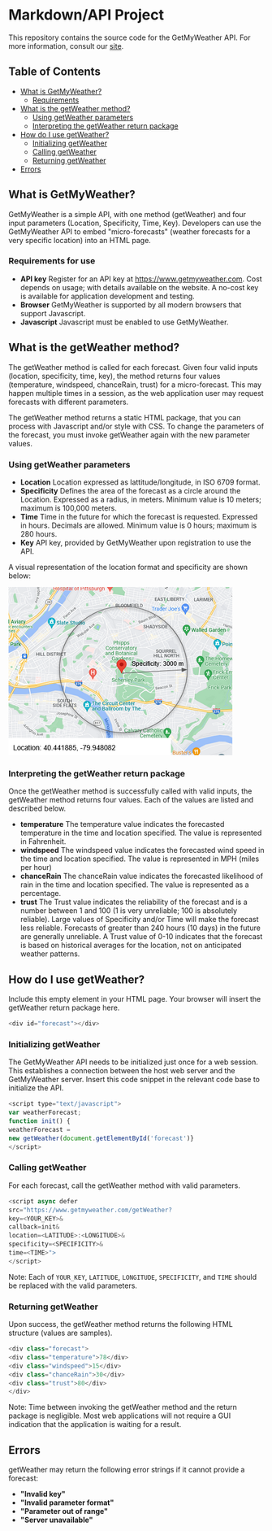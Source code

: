 Markdown/API Project
=====================

This repository contains the source code for the GetMyWeather API. For more information, consult our [site](http://www.getmyweather.com/getWeather).

## Table of Contents

+ [What is GetMyWeather?](#api)
    + [Requirements](#req)
+ [What is the getWeather method?](#get)
    + [Using getWeather parameters](#param)
    + [Interpreting the getWeather return package](#interpret)
+ [How do I use getWeather?](#use)
    + [Initializing getWeather](#init)
    + [Calling getWeather](#call)
    + [Returning getWeather](#return)
+ [Errors](#error)


## <a name="api"></a> What is GetMyWeather?
GetMyWeather is a simple API, with one method (getWeather) and four input parameters (Location, Specificity, Time, Key). Developers can use the GetMyWeather API to embed "micro-forecasts" (weather forecasts for a very specific location) into an HTML page. 

### <a name="req"></a> Requirements for use
* **API key** Register for an API key at https://www.getmyweather.com. Cost depends on usage; with details available on the website. A no-cost key is available for application development and testing.
* **Browser** GetMyWeather is supported by all modern browsers that support Javascript. 
* **Javascript** Javascript must be enabled to use GetMyWeather.

## <a name="get"></a> What is the getWeather method?

The getWeather method is called for each forecast. Given four valid inputs (location, specificity, time, key), the method returns four values (temperature, windspeed, chanceRain, trust) for a micro-forecast. This may happen multiple times in a session, as the web application user may request forecasts with different parameters.

The getWeather method returns a static HTML package, that you can process with Javascript and/or style with CSS. To change the parameters of the forecast, you must invoke getWeather again with the new parameter values. 

### <a name="param"></a> Using getWeather parameters
* **Location** Location expressed as lattitude/longitude, in ISO 6709 format.
* **Specificity** Defines the area of the forecast as a circle around the Location. Expressed as a radius, in meters. Minimum value is 10 meters; maximum is 100,000 meters.
* **Time** Time in the future for which the forecast is requested. Expressed in hours. Decimals are allowed. Minimum value is 0 hours; maximum is 280 hours.
* **Key** API key, provided by GetMyWeather upon registration to use the API.

A visual representation of the location format and specificity are shown below:

![ex](/Assets/input_ex.png)

### <a name="interpret"></a> Interpreting the getWeather return package
Once the getWeather method is successfully called with valid inputs, the getWeather method returns four values. Each of the values are listed and described below.
* **temperature** The temperature value indicates the forecasted temperature in the time and location specified. The value is represented in Fahrenheit.
* **windspeed** The windspeed value indicates the forecasted wind speed in the time and location specified. The value is represented in MPH (miles per hour)
* **chanceRain** The chanceRain value indicates the forecasted likelihood of rain in the time and location specified. The value is represented as a percentage.
* **trust** The Trust value indicates the reliability of the forecast and is a number between 1 and 100 (1 is very unreliable; 100 is absolutely reliable). Large values of Specificity and/or Time will make the forecast less reliable. Forecasts of greater than 240 hours (10 days) in the future are generally unreliable. A Trust value of 0-10 indicates that the forecast is based on historical averages for the location, not on anticipated weather patterns.

## <a name="use"></a> How do I use getWeather?

Include this empty element in your HTML page. Your browser will insert the getWeather return package here.

```javascript
<div id="forecast"></div>
```

### <a name="init"></a> Initializing getWeather

The GetMyWeather API needs to be initialized just once for a web session. This establishes a connection between the host web server and the GetMyWeather server. Insert this code snippet in the relevant code base to initialize the API.

```javascript
<script type="text/javascript">
var weatherForecast;
function init() {
weatherForecast =
new getWeather(document.getElementById('forecast')}
</script>
```

### <a name="call"></a> Calling getWeather

For each forecast, call the getWeather method with valid parameters. 


```javascript
<script async defer
src="https://www.getmyweather.com/getWeather?
key=<YOUR_KEY>&
callback=init&
location=<LATITUDE>:<LONGITUDE>&
specificity=<SPECIFICITY>&
time=<TIME>">
</script>
```

Note: Each of `YOUR_KEY`, `LATITUDE`, `LONGITUDE`, `SPECIFICITY`, and `TIME` should be replaced with the valid parameters.

### <a name="return"></a> Returning getWeather 
Upon success, the getWeather method returns the following HTML structure (values are samples).

```javascript
<div class="forecast">
<div class="temperature">78</div>
<div class="windspeed">15</div>
<div class="chanceRain">30</div>
<div class="trust">80</div>
</div>
```

Note: Time between invoking the getWeather method and the return package is negligible. Most web applications will not require a GUI indication that the application is waiting for a result.

## <a name="error"></a> Errors
getWeather may return the following error strings if it cannot provide a forecast:
* **"Invalid key"** 
* **"Invalid parameter format"**
* **"Parameter out of range"**
* **"Server unavailable"**
